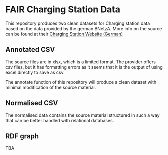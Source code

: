 # FAIR Charging Station Data

This repository produces two clean datasets for Charging station data based on
the data provided by the german BNetzA. More info on the source can be found at
their [Charging Station Website
(German)](https://www.bundesnetzagentur.de/DE/Fachthemen/ElektrizitaetundGas/E-Mobilitaet/start.html)

## Annotated CSV

The source files are in xlsx, which is a limited format. The provider offers csv
files, but it has formatting errors as it seems that it is the output of using
excel directly to save as csv.

The annotate function of this repository will produce a clean dataset with
minimal modification of the source material.

## Normalised CSV

The normalised data contains the source material structured in such a way that
can be better handled with relational databases.
## RDF graph

TBA